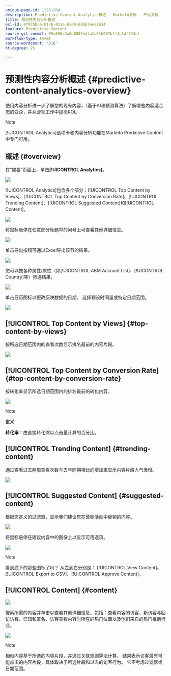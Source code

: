 ```yaml
---
unique-page-id: 12981204
description: Predictive Content Analytics概述 — Marketo文档 — 产品文档
title: 预测性内容分析概述
exl-id: 0f975baa-b17b-411a-bae0-64b67eea2b34
feature: Predictive Content
source-git-commit: 09a656c3a0d0002edfa1a61b987bff4c1dff33cf
workflow-type: tm+mt
source-wordcount: '316'
ht-degree: 2%

---
```


# 预测性内容分析概述 {#predictive-content-analytics-overview}

使用内容分析进一步了解您的现有内容，（基于AI和预测算法）了解哪些内容适合您的受众，并从营销工作中提高ROI。

>[!NOTE]
>
>[!UICONTROL Analytics]选项卡和内容分析功能在Marketo Predictive Content中专门可用。

## 概述 {#overview}

在“摘要”页面上，单击&#x200B;**[!UICONTROL Analytics]**。

![](assets/one.png)

[!UICONTROL Analytics]包含多个部分：[!UICONTROL Top Content by Views]、[!UICONTROL Top Content by Conversion Rate]、[!UICONTROL Trending Content]、[!UICONTROL Suggested Content]和[!UICONTROL Content]。

![](assets/new-2.png)

将鼠标悬停在任意部分标题中的问号上可查看其他详细信息。

![](assets/new-3.png)

单击导出按钮可通过Excel导出该节的结果。

![](assets/new-3point5.png)

您可以按各种属性/属性（如[!UICONTROL ABM Account List]、[!UICONTROL Country]等）筛选结果。

![](assets/pca.png)

单击日历图标以更改反映数据的日期。 选择预设时间量或特定日期范围。

![](assets/dates.png)

## [!UICONTROL Top Content by Views] {#top-content-by-views}

按所选日期范围内的查看次数显示排名最前的内容片段。

![](assets/new-6.png)

## [!UICONTROL Top Content by Conversion Rate] {#top-content-by-conversion-rate}

按转化率显示所选日期范围内的排名最前的转化内容。

![](assets/new-7.png)

>[!NOTE]
>
>**定义**
>
>**转化率**：由直接转化除以点击量计算的百分比。

## [!UICONTROL Trending Content] {#trending-content}

通过查看过去两周查看次数与去年同期相比的增加来显示内容片段人气激增。

![](assets/new-8.png)

## [!UICONTROL Suggested Content] {#suggested-content}

根据您定义的过滤器，显示我们建议您在营销活动中促销的内容。

![](assets/image2017-10-3-10-3a18-3a35.png)

将鼠标悬停在建议内容中的图像上以显示可用选项。

![](assets/image2017-10-3-10-3a21-3a37.png)

>[!NOTE]
>
>看到底下的那些图标了吗？ 从左到右分别是： [!UICONTROL View Content]、[!UICONTROL Export to CSV]、[!UICONTROL Approve Content]。

## [!UICONTROL Content] {#content}

![](assets/image2017-10-3-10-3a22-3a24.png)

搜索所需的内容并单击以查看其他详细信息，包括：查看内容的访客、新访客与回访访客、已知和匿名、访客查看内容时所在的热门位置以及他们来自的热门推断行业。

![](assets/image2017-10-3-10-3a23-3a40.png)

>[!NOTE]
>
>相似内容基于所选的内容片段，并通过关联规则算法计算。 结果表示访客最有可能点击的内容片段，具体取决于所选片段和过去的访客行为。 它不考虑过滤器或日期范围。
